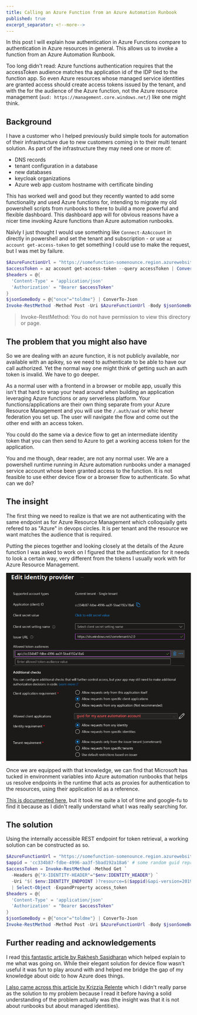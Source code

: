 ```yaml
---
title: Calling an Azure Function from an Azure Automation Runbook
published: true
excerpt_separator: <!--more-->
---
```


In this post I will explain how authentication in Azure Functions compare to authentication in Azure resources in general. This allows us to invoke a function from an Azure Automation Runbook.

<!--more-->

Too long didn't read: Azure functions authentication requires that the accessToken audience matches tha application id of the IDP tied to the function app. So even Azure resources whose managed service identities are granted access should create access tokens issued by the tenant, and with the for the audience of the Azure function, not the Azure resource management (`aud: https://management.core.windows.net/`) like one might think.

## Background

I have a customer who I helped previously build simple tools for automation of their infrastructure due to new customers coming in to their multi tenant solution. As part of the infrastructure they may need one or more of:

- DNS records
- tenant configuration in a database
- new databases
- keycloak organizations
- Azure web app custom hostname with certificate binding

This has worked well and good but they recently wanted to add some functionality and used Azure functions for, intending to migrate my old powershell scripts from runbooks to there to build a more powerful and flexible dashboard. This dashboard app will for obvious reasons have a nicer time invoking Azure functions than Azure automation runbooks.

Naïvly I just thought I would use something like `Connect-AzAccount` in directly in powershell and set the tenant and subscription - or use `az account get-access-token` to get something I could use to make the request, but I was met by failure.

``` powershell
$AzureFunctionUrl = "https://somefunction-somenounce.region.azurewebsites.net/api/SomeFunction"
$accessToken = az account get-access-token --query accessToken | ConvertFrom-Json
$headers = @{
  'Content-Type' = 'application/json'
  'Authorization' = "Bearer $accessToken"
}
$jsonSomeBody = @{"once"="toldme"} | ConverTo-Json
Invoke-RestMethod -Method Post -Uri $AzureFunctionUrl -Body $jsonSomeBody -ContentType 'application/json' -Headers $headers
```

> Invoke-RestMethod: You do not have permission to view this directory or page.

## The problem that you might also have

So we are dealing with an azure function, it is not publicly available, nor available with an apikey, so we need to authenticate to be able to have our call authorized. Yet the normal way one might think of getting such an auth token is invalid. We have to go deeper.

As a normal user with a frontend in a browser or mobile app, usually this isn't that hard to wrap your head around when building an application leveraging Azure functions or any serverless platform. Your functions/applications are their own thing separate from your Azure Resource Management and you will use the `/.auth/aad` or whic hever federation you set up. The user will navigate the flow and come out the other end with an access token.

You could do the same via a device flow to get an intermediate identity token that you can then send to Azure to get a working access token for the application.

You and me though, dear reader, are not any normal user. We are a powershell runtime running in Azure automation runbooks under a managed service account whose been granted access to the function. It is not feasible to use either device flow or a browser flow to authenticate. So what can we do?

## The insight

The first thing we need to realize is that we are not authenticating with the same endpoint as for Azure Resource Management which colloquially gets refered to as "Azure" in devops circles. It is per tenant and the resource we want matches the audience that is required.

Putting the pieces together and looking closely at the details of the Azure function I was asked to work on I figured that the authentication for it needs to look a certain way, very different from the tokens I usually work with for Azure Resource Management.

![idp-sometenant-someissuer](../assets/2025-05-15_18-44-36-idp-sometenant-someaudience.png)

Once we are equipped with that knowledge, we can find that Microsoft has tucked in environment variables into Azure automation runbooks that helps us resolve endpoints in the runtime that acts as proxies for authentication to the resources, using their application Id as a reference.

[This is documented here](https://learn.microsoft.com/en-us/Azure/app-service/overview-managed-identity?tabs=portal%2Cpowershell#connect-to-azure-services-in-app-code), but it took me quite a lot of time and google-fu to find it because as I didn't really understand what I was really searching for.

## The solution

Using the internally accessible REST endpoint for token retrieval, a working solution can be constructed as so.

``` powershell
$AzureFunctionUrl = "https://somefunction-somenounce.region.azurewebsites.net/api/SomeFunction"
$appid = 'cc334b87-fdbe-4996-aa3f-5bad192a18a6' # some random guid representing somefunction application id
$accessToken = Invoke-RestMethod -Method Get `
  -Headers @{"X-IDENTITY-HEADER"="$env:IDENTITY_HEADER"} `
  -Uri "$( $env:IDENTITY_ENDPOINT )?resource=$($appid)&api-version=2019-08-01" `
  | Select-Object -ExpandProperty access_token
$headers = @{
  'Content-Type' = 'application/json'
  'Authorization' = "Bearer $accessToken"
}
$jsonSomeBody = @{"once"="toldme"} | ConverTo-Json
Invoke-RestMethod -Method Post -Uri $AzureFunctionUrl -Body $jsonSomeBody -ContentType 'application/json' -Headers $headers
```

## Further reading and acknowledgements

I read [this fantastic article by Rakhesh Sasidharan](https://rakhesh.com/azure/authenticating-against-azure-functions-using-azure-ad/) which helped explain to me what was going on. While their elegant solution for device flow wasn't useful it was fun to play around with and helped me bridge the gap of my knowledge about oidc to how Azure does things.

[I also came across this article by Krizzia Relente](https://medium.com/@relente/how-to-use-managed-identity-to-authenticate-azure-functions-70b92cb710f2) which I didn't really parse as the solution to my problem because I read it before having a solid understanding of the problem actually was (the insight was that it is not about runbooks but about managed identities).

